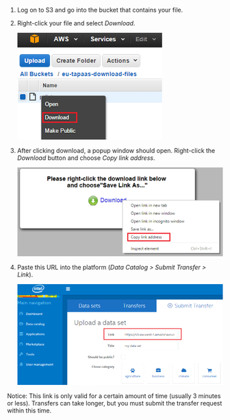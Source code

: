 1. Log on to S3 and go into the bucket that contains your file.

9. Right-click your file and select _Download_.

    ![](wikiImages/s3_download1.png)

9. After clicking download, a popup window should open. Right-click the _Download_ button and choose _Copy link address_.

    ![](wikiImages/s3_download2.png)

1. Paste this URL into the platform (_Data Catalog > Submit Transfer > Link_). 

    ![](wikiImages/s3_download3.png)

Notice: This link is only valid for a certain amount of time (usually 3 minutes or less). Transfers can take longer, but you must submit the transfer request within this time.
